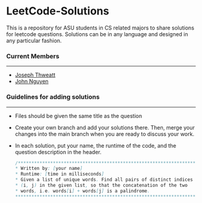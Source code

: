 # LeetCode-Solutions
This is a repository for ASU students in CS related majors to share solutions for leetcode questions. Solutions can be in any language and designed in any particular fashion. 
### Current Members
-------------------
 - [Joseph Thweatt]
 - [John Nguyen]

### Guidelines for adding solutions
-----------------------------------
 - Files should be given the same title as the question
 - Create your own branch and add your solutions there. Then, merge your changes into the main branch when you are ready to discuss your work.
 - In each solution, put your name, the runtime of the code, and the question description in the header.
 
    ```java
    /******************************************************************
    * Written by: [your name]
    * Runtime: [time in milliseconds]
    * Given a list of unique words. Find all pairs of distinct indices 
    * (i, j) in the given list, so that the concatenation of the two 
    * words, i.e. words[i] + words[j] is a palindrome.
    ********************************************************************/
    ```


[Joseph Thweatt]: <github.com/josephthweatt>
[John Nguyen]: <github.com/johnn2496>
